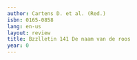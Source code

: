 ```yaml
---
author: Cartens D. et al. (Red.)
isbn: 0165-0858
lang: en-us
layout: review
title: Bzzlletin 141 De naam van de roos
year: 0
---
```


